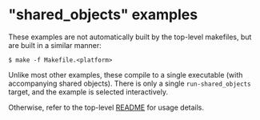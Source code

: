# "shared\_objects" examples

These examples are not automatically built by the top-level makefiles, but are
built in a similar manner:

```
$ make -f Makefile.<platform>
```

Unlike most other examples, these compile to a single executable (with
accompanying shared objects). There is only a single `run-shared_objects`
target, and the example is selected interactively.

Otherwise, refer to the top-level [README](../README.md) for usage details.
